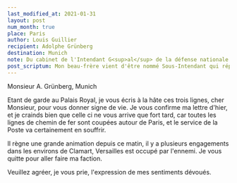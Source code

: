 ```yaml
---
last_modified_at: 2021-01-31
layout: post
num_month: true
place: Paris
author: Louis Guillier
recipient: Adolphe Grünberg
destination: Munich
note: Du cabinet de l'Intendant G<sup>al</sup> de la défense nationale
post_scriptum: Mon beau-frère vient d'être nommé Sous-Intendant qui répond au Grade de Commandant.
---
```


Monsieur A. Grünberg, Munich


Etant de garde au Palais Royal, je vous écris à la hâte ces trois lignes, cher
Monsieur, pour vous donner signe de vie. Je vous confirme ma lettre d'hier,
et je crainds bien que celle ci ne vous arrive que fort tard, car toutes les
lignes de chemin de fer sont coupées autour de Paris, et le service de la Poste
va certainement en souffrir.

Il règne une grande animation depuis ce matin, il y a plusieurs engagements
dans les environs de Clamart, Versailles est occupé par l'ennemi. Je vous
quitte pour aller faire ma faction.


Veuillez agréer, je vous prie, l'expression de mes sentiments dévoués.

